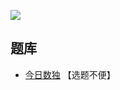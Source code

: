 ![](https://cn.sudoku.today/pic/03/quadruple/62606_346888.png)

## 题库
- [今日数独](https://cn.sudoku.today/dailysudoku/) 【选题不便】